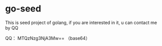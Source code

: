 # go-seed

This is seed project of golang, if you are interested in it, u can contact me by QQ

QQ： MTQzNzg3NjA3Mw== （base64）
